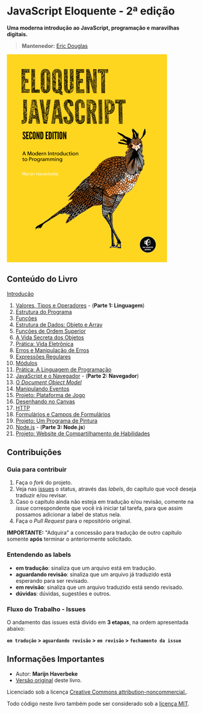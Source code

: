 # JavaScript Eloquente - 2ª edição

**Uma moderna introdução ao JavaScript, programação e maravilhas digitais.**

> **Mantenedor:** [Eric Douglas](https://github.com/ericdouglas)

![JavaScript Eloquente](img/eloq-js.png)

## Conteúdo do Livro

[Introdução](https://github.com/ericdouglas/eloquente-javascript/blob/master/chapters/00-introducao.md)

1. [Valores, Tipos e Operadores](https://github.com/ericdouglas/eloquente-javascript/blob/master/chapters/01-valores-tipos-operadores.md) - (**Parte 1: Linguagem**)
1. [Estrutura do Programa](https://github.com/ericdouglas/eloquente-javascript/blob/master/chapters/02-estrutura-do-programa.md)
1. [Funções](https://github.com/ericdouglas/eloquente-javascript/blob/master/chapters/03-funcoes.md)
1. [Estrutura de Dados: Objeto e Array](https://github.com/ericdouglas/eloquente-javascript/blob/master/chapters/04-estruturas-de-dados.md)
1. [Funções de Ordem Superior](https://github.com/ericdouglas/eloquente-javascript/blob/master/chapters/05-funcoes-de-ordem-superior.md)
1. [A Vida Secreta dos Objetos](https://github.com/ericdouglas/eloquente-javascript/blob/master/chapters/06-a-vida-secreta-dos-objetos.md)
1. [Prática: Vida Eletrônica](https://github.com/ericdouglas/eloquente-javascript/blob/master/chapters/07-pratica-vida-eletronica.md)
1. [Erros e Manipulação de Erros](https://github.com/ericdouglas/eloquente-javascript/blob/master/chapters/08-erros-e-manipulacao-de-erros.md)
1. [Expressões Regulares](https://github.com/ericdouglas/eloquente-javascript/blob/master/chapters/09-expressoes-regulares.md)
1. [Módulos](https://github.com/ericdouglas/eloquente-javascript/blob/master/chapters/10-modulos.md)
1. [Prática: A Linguagem de Programação](https://github.com/ericdouglas/eloquente-javascript/blob/master/chapters/11-pratica-linguagem-de-programacao.md)
1. [JavaScript e o Navegador](https://github.com/ericdouglas/eloquente-javascript/blob/master/chapters/12-javascript-e-o-navegador.md) - (**Parte 2: Navegador**)
1. [O *Document Object Model*](https://github.com/ericdouglas/eloquente-javascript/blob/master/chapters/13-document-object-model.md)
1. [Manipulando Eventos](https://github.com/ericdouglas/eloquente-javascript/blob/master/chapters/14-manipulando-eventos.md)
1. [Projeto: Plataforma de Jogo](https://github.com/ericdouglas/eloquente-javascript/blob/master/chapters/15-projeto-plataforma-de-jogo.md)
1. [Desenhando no Canvas](https://github.com/ericdouglas/eloquente-javascript/blob/master/chapters/16-desenhando-n0-canvas.md)
1. [HTTP](https://github.com/ericdouglas/eloquente-javascript/blob/master/chapters/17-http.md)
1. [Formulários e Campos de Formulários](https://github.com/ericdouglas/eloquente-javascript/blob/master/chapters/18-formularios-e-campos-de-formularios.md)
1. [Projeto: Um Programa de Pintura](https://github.com/ericdouglas/eloquente-javascript/blob/master/chapters/19-projeto-um-programa-de-pintura.md)
1. [Node.js](https://github.com/ericdouglas/eloquente-javascript/blob/master/chapters/20-nodejs.md) - (**Parte 3: Node.js**)
1. [Projeto: Website de Compartilhamento de Habilidades](https://github.com/ericdouglas/eloquente-javascript/blob/master/chapters/21-projeto-website-de-compartilhamento-de-habilidades.md)


## Contribuições

### Guia para contribuir

1. Faça o _fork_ do projeto.
2. Veja nas [issues](https://github.com/ericdouglas/eloquente-javascript/issues) o status, através das *labels*, do capítulo que você deseja traduzir e/ou revisar.
3. Caso o capítulo ainda não esteja em tradução e/ou revisão, comente na _issue_ correspondente que você irá iniciar tal tarefa, para que assim possamos adicionar a label de status nela.
4. Faça o _Pull Request_ para o repositório original.

**IMPORTANTE:** "Adquira" a concessão para tradução de outro capítulo somente **após** terminar o anteriormente solicitado.

### Entendendo as labels

* **em tradução**: sinaliza que um arquivo está em tradução.
* **aguardando revisão**: sinaliza que um arquivo já traduzido está esperando para ser revisado.
* **em revisão**: sinaliza que um arquivo traduzido está sendo revisado.
* **dúvidas**: dúvidas, sugestões e outros.

### Fluxo do Trabalho - Issues

O andamento das issues está divido em **3 etapas**, na ordem apresentada abaixo:

**`em tradução` > `aguardando revisão` > `em revisão` > `fechamento da issue`**


## Informações Importantes

- Autor: **Marijn Haverbeke**
- [Versão original](http://eloquentjavascript.net) deste livro.

Licenciado sob a licença [Creative Commons attribution-noncommercial.](http://creativecommons.org/licenses/by-nc/3.0/).

Todo código neste livro também pode ser considerado sob a [licença MIT](http://opensource.org/licenses/MIT).
